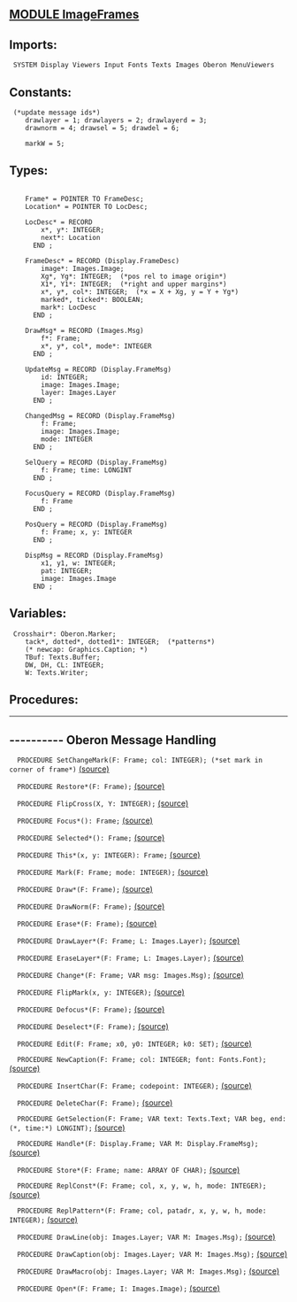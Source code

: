 
## [MODULE ImageFrames](https://github.com/io-core/Paint/blob/main/ImageFrames.Mod)

  ## Imports:
` SYSTEM Display Viewers Input Fonts Texts Images Oberon MenuViewers`

## Constants:
```
 (*update message ids*)
    drawlayer = 1; drawlayers = 2; drawlayerd = 3;
    drawnorm = 4; drawsel = 5; drawdel = 6;

    markW = 5;

```
## Types:
```

    Frame* = POINTER TO FrameDesc;
    Location* = POINTER TO LocDesc;

    LocDesc* = RECORD
        x*, y*: INTEGER;
        next*: Location
      END ;

    FrameDesc* = RECORD (Display.FrameDesc)
        image*: Images.Image;
        Xg*, Yg*: INTEGER;  (*pos rel to image origin*)
        X1*, Y1*: INTEGER;  (*right and upper margins*)
        x*, y*, col*: INTEGER;  (*x = X + Xg, y = Y + Yg*)
        marked*, ticked*: BOOLEAN;
        mark*: LocDesc
      END ;

    DrawMsg* = RECORD (Images.Msg)
        f*: Frame;
        x*, y*, col*, mode*: INTEGER
      END ;

    UpdateMsg = RECORD (Display.FrameMsg)
        id: INTEGER;
        image: Images.Image;
        layer: Images.Layer
      END ;

    ChangedMsg = RECORD (Display.FrameMsg)
        f: Frame;
        image: Images.Image;
        mode: INTEGER
      END ;

    SelQuery = RECORD (Display.FrameMsg)
        f: Frame; time: LONGINT
      END ;

    FocusQuery = RECORD (Display.FrameMsg)
        f: Frame
      END ;

    PosQuery = RECORD (Display.FrameMsg)
        f: Frame; x, y: INTEGER
      END ;

    DispMsg = RECORD (Display.FrameMsg)
        x1, y1, w: INTEGER;
        pat: INTEGER;
        image: Images.Image
      END ;

```
## Variables:
```
 Crosshair*: Oberon.Marker;
    tack*, dotted*, dotted1*: INTEGER;  (*patterns*)
    (* newcap: Graphics.Caption; *)
    TBuf: Texts.Buffer;
    DW, DH, CL: INTEGER;
    W: Texts.Writer;

```
## Procedures:
---
## ---------- Oberon Message Handling

`  PROCEDURE SetChangeMark(F: Frame; col: INTEGER); (*set mark in corner of frame*)` [(source)](https://github.com/io-core/Paint/blob/main/ImageFrames.Mod#L79)


`  PROCEDURE Restore*(F: Frame);` [(source)](https://github.com/io-core/Paint/blob/main/ImageFrames.Mod#L88)


`  PROCEDURE FlipCross(X, Y: INTEGER);` [(source)](https://github.com/io-core/Paint/blob/main/ImageFrames.Mod#L105)


`  PROCEDURE Focus*(): Frame;` [(source)](https://github.com/io-core/Paint/blob/main/ImageFrames.Mod#L116)


`  PROCEDURE Selected*(): Frame;` [(source)](https://github.com/io-core/Paint/blob/main/ImageFrames.Mod#L121)


`  PROCEDURE This*(x, y: INTEGER): Frame;` [(source)](https://github.com/io-core/Paint/blob/main/ImageFrames.Mod#L126)


`  PROCEDURE Mark(F: Frame; mode: INTEGER);` [(source)](https://github.com/io-core/Paint/blob/main/ImageFrames.Mod#L131)


`  PROCEDURE Draw*(F: Frame);` [(source)](https://github.com/io-core/Paint/blob/main/ImageFrames.Mod#L136)


`  PROCEDURE DrawNorm(F: Frame);` [(source)](https://github.com/io-core/Paint/blob/main/ImageFrames.Mod#L141)


`  PROCEDURE Erase*(F: Frame);` [(source)](https://github.com/io-core/Paint/blob/main/ImageFrames.Mod#L146)


`  PROCEDURE DrawLayer*(F: Frame; L: Images.Layer);` [(source)](https://github.com/io-core/Paint/blob/main/ImageFrames.Mod#L151)


`  PROCEDURE EraseLayer*(F: Frame; L: Images.Layer);` [(source)](https://github.com/io-core/Paint/blob/main/ImageFrames.Mod#L156)


`  PROCEDURE Change*(F: Frame; VAR msg: Images.Msg);` [(source)](https://github.com/io-core/Paint/blob/main/ImageFrames.Mod#L161)


`  PROCEDURE FlipMark(x, y: INTEGER);` [(source)](https://github.com/io-core/Paint/blob/main/ImageFrames.Mod#L166)


`  PROCEDURE Defocus*(F: Frame);` [(source)](https://github.com/io-core/Paint/blob/main/ImageFrames.Mod#L172)


`  PROCEDURE Deselect*(F: Frame);` [(source)](https://github.com/io-core/Paint/blob/main/ImageFrames.Mod#L182)


`  PROCEDURE Edit(F: Frame; x0, y0: INTEGER; k0: SET);` [(source)](https://github.com/io-core/Paint/blob/main/ImageFrames.Mod#L191)


`  PROCEDURE NewCaption(F: Frame; col: INTEGER; font: Fonts.Font);` [(source)](https://github.com/io-core/Paint/blob/main/ImageFrames.Mod#L286)


`  PROCEDURE InsertChar(F: Frame; codepoint: INTEGER);` [(source)](https://github.com/io-core/Paint/blob/main/ImageFrames.Mod#L294)


`  PROCEDURE DeleteChar(F: Frame);` [(source)](https://github.com/io-core/Paint/blob/main/ImageFrames.Mod#L304)


`  PROCEDURE GetSelection(F: Frame; VAR text: Texts.Text; VAR beg, end: (*, time:*) LONGINT);` [(source)](https://github.com/io-core/Paint/blob/main/ImageFrames.Mod#L325)


`  PROCEDURE Handle*(F: Display.Frame; VAR M: Display.FrameMsg);` [(source)](https://github.com/io-core/Paint/blob/main/ImageFrames.Mod#L335)


`  PROCEDURE Store*(F: Frame; name: ARRAY OF CHAR);` [(source)](https://github.com/io-core/Paint/blob/main/ImageFrames.Mod#L395)


`  PROCEDURE ReplConst*(F: Frame; col, x, y, w, h, mode: INTEGER);` [(source)](https://github.com/io-core/Paint/blob/main/ImageFrames.Mod#L401)


`  PROCEDURE ReplPattern*(F: Frame; col, patadr, x, y, w, h, mode: INTEGER);` [(source)](https://github.com/io-core/Paint/blob/main/ImageFrames.Mod#L410)


`  PROCEDURE DrawLine(obj: Images.Layer; VAR M: Images.Msg);` [(source)](https://github.com/io-core/Paint/blob/main/ImageFrames.Mod#L419)


`  PROCEDURE DrawCaption(obj: Images.Layer; VAR M: Images.Msg);` [(source)](https://github.com/io-core/Paint/blob/main/ImageFrames.Mod#L441)


`  PROCEDURE DrawMacro(obj: Images.Layer; VAR M: Images.Msg);` [(source)](https://github.com/io-core/Paint/blob/main/ImageFrames.Mod#L473)


`  PROCEDURE Open*(F: Frame; I: Images.Image);` [(source)](https://github.com/io-core/Paint/blob/main/ImageFrames.Mod#L496)

